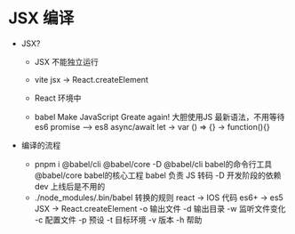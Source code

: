 # JSX 编译

- JSX?
  - JSX 不能独立运行
  - vite
    jsx -> React.createElement
  - React 环境中

  - babel
    Make JavaScript Greate again!
    大胆使用JS 最新语法，不用等待
    es6 promise —> es8 async/await
    let -> var
    () => {} -> function(){}

- 编译的流程
  - pnpm i @babel/cli @babel/core -D
    @babel/cli babel的命令行工具
    @babel/core babel的核心工程
    babel 负责 JS 转码
    -D 开发阶段的依赖 dev
    上线后是不用的
  - ./node_modules/.bin/babel
    转换的规则
    react -> IOS 代码
    es6+ -> es5
    JSX -> React.createElement
    -o 输出文件
    -d 输出目录
    -w 监听文件变化
    -c 配置文件
    -p 预设
    -t 目标环境
    -v 版本
    -h 帮助
